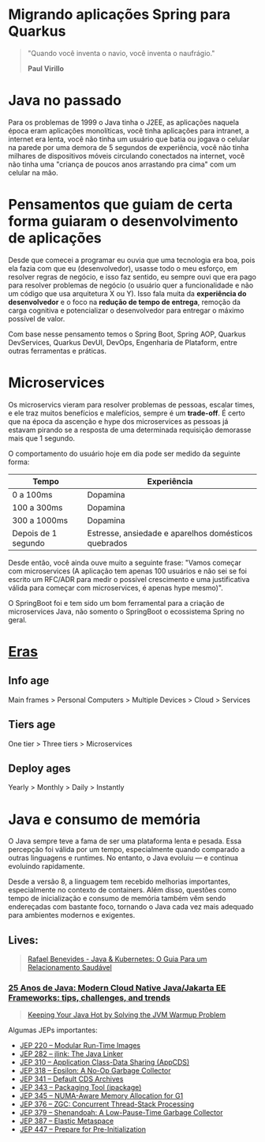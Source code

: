 # Migrando aplicações Spring para Quarkus

> "Quando você inventa o navio, você inventa o naufrágio."
>
> **Paul Virillo**


# Java no passado

Para os problemas de 1999 o Java tinha o J2EE, as aplicações naquela época eram aplicações monolíticas, você tinha aplicações para intranet, a internet era lenta, você não tinha um usuário que batia ou jogava o celular na parede por uma demora de 5 segundos de experiência, você não tinha milhares de dispositivos móveis circulando conectados na internet, você não tinha uma "criança de poucos anos arrastando pra cima" com um celular na mão.

# Pensamentos que guiam de certa forma guiaram o desenvolvimento de aplicações

Desde que comecei a programar eu ouvia que uma tecnologia era boa, pois ela fazia com que eu (desenvolvedor), usasse todo o meu esforço, em resolver regras de negócio, e isso faz sentido, eu sempre ouvi que era pago para resolver problemas de negócio (o usuário quer a funcionalidade e não um código que usa arquitetura X ou Y). Isso fala muita da **experiência do desenvolvedor** e o foco na **redução de tempo de entrega**, remoção da carga cognitiva e potencializar o desenvolvedor para entregar o máximo possível de valor.

Com base nesse pensamento temos o Spring Boot, Spring AOP, Quarkus DevServices, Quarkus DevUI, DevOps, Engenharia de Plataform, entre outras ferramentas e práticas.

# Microservices

Os microservics vieram para resolver problemas de pessoas, escalar times, e ele traz muitos benefícios e malefícios, sempre é um **trade-off**. É certo que na época da ascenção e hype dos microservices as pessoas já estavam pirando se a resposta de uma determinada requisição demorasse mais que 1 segundo. 

O comportamento do usuário hoje em dia pode ser medido da seguinte forma:


|Tempo|Experiência|
|---|---|
|0 a 100ms|Dopamina|
|100 a 300ms|Dopamina|
|300 a 1000ms|Dopamina|
|Depois de 1 segundo|Estresse, ansiedade e aparelhos domésticos quebrados|

Desde então, você ainda ouve muito a seguinte frase: "Vamos começar com microservices (A aplicação tem apenas 100 usuários e não sei se foi escrito um RFC/ADR para medir o possível crescimento e uma justificativa válida para começar com microservices, é apenas hype mesmo)".

O SpringBoot foi e tem sido um bom ferramental para a criação de microservices Java, não somento o SpringBoot o ecossistema Spring no geral.

# [Eras](#25-anos-de-java-modern-cloud-native-javajakarta-ee-frameworks-tips-challenges-and-trends)

## Info age

Main frames > Personal Computers > Multiple Devices > Cloud > Services

## Tiers age

One tier > Three tiers > Microservices

## Deploy ages

Yearly > Monthly > Daily > Instantly 

# Java e consumo de memória

O Java sempre teve a fama de ser uma plataforma lenta e pesada. Essa percepção foi válida por um tempo, especialmente quando comparado a outras linguagens e runtimes. No entanto, o Java evoluiu — e continua evoluindo rapidamente.

Desde a versão 8, a linguagem tem recebido melhorias importantes, especialmente no contexto de containers. Além disso, questões como tempo de inicialização e consumo de memória também vêm sendo endereçadas com bastante foco, tornando o Java cada vez mais adequado para ambientes modernos e exigentes.

## Lives:

> [Rafael Benevides - Java & Kubernetes: O Guia Para um Relacionamento Saudável
](https://www.youtube.com/watch?v=Oh7X89tMe3A)

### [25 Anos de Java: Modern Cloud Native Java/Jakarta EE Frameworks: tips, challenges, and trends](https://www.youtube.com/watch?v=jEkmVX9d5CY)

> [Keeping Your Java Hot by Solving the JVM Warmup Problem](https://www.youtube.com/watch?v=G5jVGS-EJKw)


Algumas JEPs importantes:

* [JEP 220 – Modular Run-Time Images](https://openjdk.org/jeps/220)
* [JEP 282 – jlink: The Java Linker](https://openjdk.org/jeps/282)
* [JEP 310 – Application Class-Data Sharing (AppCDS)](https://openjdk.org/jeps/310)
* [JEP 318 – Epsilon: A No-Op Garbage Collector](https://openjdk.org/jeps/318)
* [JEP 341 – Default CDS Archives](https://openjdk.org/jeps/341)
* [JEP 343 – Packaging Tool (jpackage)](https://openjdk.org/jeps/343)
* [JEP 345 – NUMA-Aware Memory Allocation for G1](https://openjdk.org/jeps/345)
* [JEP 376 – ZGC: Concurrent Thread-Stack Processing](https://openjdk.org/jeps/376)
* [JEP 379 – Shenandoah: A Low-Pause-Time Garbage Collector](https://openjdk.org/jeps/379)
* [JEP 387 – Elastic Metaspace](https://openjdk.org/jeps/387)
* [JEP 447 – Prepare for Pre-Initialization](https://openjdk.org/jeps/447)

